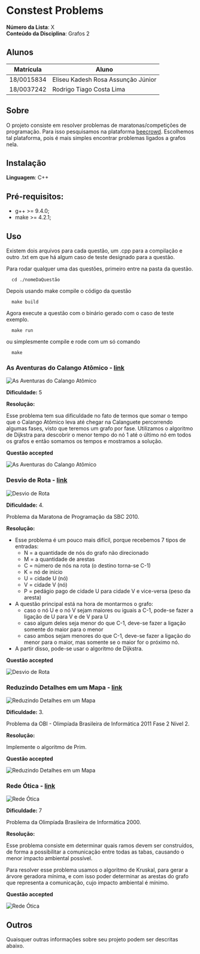 # Constest Problems

**Número da Lista**: X<br>
**Conteúdo da Disciplina**: Grafos 2<br>

## Alunos
|Matrícula | Aluno |
| -- | -- |
| 18/0015834  |  Eliseu Kadesh Rosa Assunção Júnior |
| 18/0037242  |  Rodrigo Tiago Costa Lima |

## Sobre 
O projeto consiste em resolver problemas de maratonas/competições de programação. Para isso pesquisamos na plataforma [beecrowd](https://www.beecrowd.com.br/). Escolhemos tal plataforma, pois é mais simples encontrar problemas ligados a grafos nela.

## Instalação 
**Linguagem**: C++<br>

## Pré-requisitos:

- g++ >= 9.4.0;
- make >= 4.2.1;

## Uso 

Existem dois arquivos para cada questão, um .cpp para a compilação e outro .txt em que há algum caso de teste designado para a questão.

Para rodar qualquer uma das questões, primeiro entre na pasta da questão.

```
  cd ./nomeDaQuestão
```

Depois usando make compile o código da questão

```
  make build
```

Agora execute a questão com o binário gerado com o caso de teste exemplo.

```
  make run
```

ou simplesmente compile e rode com um só comando

```
  make
```

### As Aventuras do Calango Atômico - [link](https://www.beecrowd.com.br/judge/pt/problems/view/3119)

![As Aventuras do Calango Atômico](Screenshots/AsAventurasDoCalango/questão.png)

**Dificuldade:** 5

**Resolução:**

Esse problema tem sua dificuldade no fato de termos que somar o tempo que o Calango Atômico leva até chegar na Calanguete percorrendo algumas fases, visto que teremos um grafo por fase.
Utilizamos o algoritmo de Dijkstra para descobrir o menor tempo do nó 1 até o último nó em todos os grafos e então somamos os tempos e mostramos a solução. 

**Questão accepted**

![As Aventuras do Calango Atômico](Screenshots/AsAventurasDoCalango/ac.png)

### Desvio de Rota - [link](https://www.beecrowd.com.br/judge/pt/problems/view/1123)

![Desvio de Rota](Screenshots/DesvioDeRotaScreenshots/questão.png)

**Dificuldade:** 4.

Problema da Maratona de Programação da SBC 2010.

**Resolução:**

* Esse problema é um pouco mais difícil, porque recebemos 7 tipos de  entradas:
    * N = a quantidade de nós do grafo não direcionado
    * M = a quantidade de arestas
    * C = número de nós na rota (o destino torna-se C-1)
    * K = nó de inicio
    * U = cidade U (nó)
    * V = cidade V (nó)
    * P = pedágio pago de cidade U para cidade V e vice-versa (peso da aresta)
* A questão principal está na hora de montarmos o grafo:
    * caso o nó U e o nó V sejam maiores ou iguais a C-1, pode-se fazer a ligação de U para V e de V para U
    * caso algum deles seja menor do que C-1, deve-se fazer a ligação somente do maior para o menor
    * caso ambos sejam menores do que C-1, deve-se fazer a ligação do menor para o maior, mas somente se o maior for o próximo nó.
* A partir disso, pode-se usar o algoritmo de Dijkstra.

**Questão accepted**

![Desvio de Rota](Screenshots/DesvioDeRotaScreenshots/ac.png)

### Reduzindo Detalhes em um Mapa - [link](https://www.beecrowd.com.br/judge/pt/problems/view/2404)

![Reduzindo Detalhes em um Mapa](Screenshots/ReduzindoDetalhesScreenshots/questão.png)

**Dificuldade:** 3.

Problema da OBI - Olimpíada Brasileira de Informática 2011 Fase 2 Nível 2.

**Resolução:** 

Implemente o algoritmo de Prim.

**Questão accepted**

![Reduzindo Detalhes em um Mapa](Screenshots/ReduzindoDetalhesScreenshots/ac.png)

### Rede Ótica - [link](https://www.beecrowd.com.br/judge/pt/problems/view/2190)

![Rede Ótica](Screenshots/RedeOtica/questão.png)

**Dificuldade:** 7

Problema da Olimpíada Brasileira de Informática 2000.

**Resolução:** 

Esse problema consiste em determinar quais ramos devem ser construídos, de forma a possibilitar a comunicação entre todas as tabas, causando o menor impacto ambiental possível.

Para resolver esse problema usamos o algoritmo de Kruskal, para gerar a árvore geradora mínima, e com isso poder determinar as arestas do grafo que representa a comunicação, cujo impacto ambiental é mínimo.


**Questão accepted**

![Rede Ótica](Screenshots/RedeOtica/ac.png)

## Outros 
Quaisquer outras informações sobre seu projeto podem ser descritas abaixo.